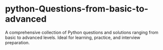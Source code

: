 # python-Questions-from-basic-to-advanced
A comprehensive collection of Python questions and solutions ranging from basic to advanced levels. Ideal for learning, practice, and interview preparation.
